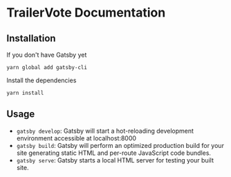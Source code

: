# TrailerVote Documentation

## Installation
If you don't have Gatsby yet
```
yarn global add gatsby-cli
```

Install the dependencies
```
yarn install
```

## Usage
- `gatsby develop`: Gatsby will start a hot-reloading development environment accessible at localhost:8000
- `gatsby build`: Gatsby will perform an optimized production build for your site generating static HTML and per-route JavaScript code bundles.
- `gatsby serve`: Gatsby starts a local HTML server for testing your built site.
